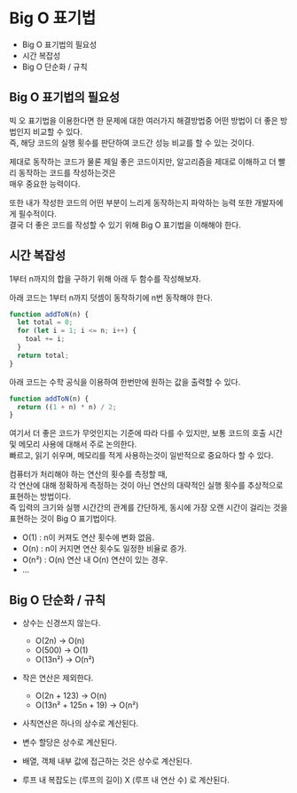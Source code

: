 # Big O 표기법

- Big O 표기법의 필요성
- 시간 복잡성
- Big O 단순화 / 규칙

## Big O 표기법의 필요성

빅 오 표기법을 이용한다면 한 문제에 대한 여러가지 해결방법중 어떤 방법이 더 좋은 방법인지 비교할 수 있다.  
즉, 해당 코드의 실행 횟수를 판단하여 코드간 성능 비교를 할 수 있는 것이다.

제대로 동작하는 코드가 물론 제일 좋은 코드이지만, 알고리즘을 제대로 이해하고 더 빨리 동작하는 코드를 작성하는것은  
매우 중요한 능력이다.

또한 내가 작성한 코드의 어떤 부분이 느리게 동작하는지 파악하는 능력 또한 개발자에게 필수적이다.  
결국 더 좋은 코드를 작성할 수 있기 위해 Big O 표기법을 이해해야 한다.

## 시간 복잡성

1부터 n까지의 합을 구하기 위해 아래 두 함수를 작성해보자.

아래 코드는 1부터 n까지 덧셈이 동작하기에 n번 동작해야 한다.

```javascript
function addToN(n) {
  let total = 0;
  for (let i = 1; i <= n; i++) {
    toal += i;
  }
  return total;
}
```

아래 코드는 수학 공식을 이용하여 한번만에 원하는 값을 출력할 수 있다.

```javascript
function addToN(n) {
  return ((1 + n) * n) / 2;
}
```

여기서 더 좋은 코드가 무엇인지는 기준에 따라 다를 수 있지만, 보통 코드의 호출 시간 및 메모리 사용에 대해서 주로 논의한다.  
빠르고, 읽기 쉬우며, 메모리를 적게 사용하는것이 일반적으로 중요하다 할 수 있다.

컴퓨터가 처리해야 하는 연산의 횟수를 측정할 때,  
각 연산에 대해 정확하게 측정하는 것이 아닌 연산의 대략적인 실행 횟수를 추상적으로 표현하는 방법이다.  
즉 입력의 크기와 실행 시간간의 관계를 간단하게, 동시에 가장 오랜 시간이 걸리는 것을 표현하는 것이 Big O 표기법이다.

- O(1) : n이 커져도 연산 횟수에 변화 없음.
- O(n) : n이 커지면 연산 횟수도 일정한 비율로 증가.
- O(n²) : O(n) 연산 내 O(n) 연산이 있는 경우.
- ...

## Big O 단순화 / 규칙

- 상수는 신경쓰지 않는다.

  - O(2n) -> O(n)
  - O(500) -> O(1)
  - O(13n²) -> O(n²)

- 작은 연산은 제외한다.

  - O(2n + 123) -> O(n)
  - O(13n² + 125n + 19) -> O(n²)

- 사칙연산은 하나의 상수로 계산된다.
- 변수 할당은 상수로 계산된다.
- 배열, 객체 내부 값에 접근하는 것은 상수로 계산된다.
- 루프 내 복잡도는 (루프의 길이) X (루프 내 연산 수) 로 계산된다.
